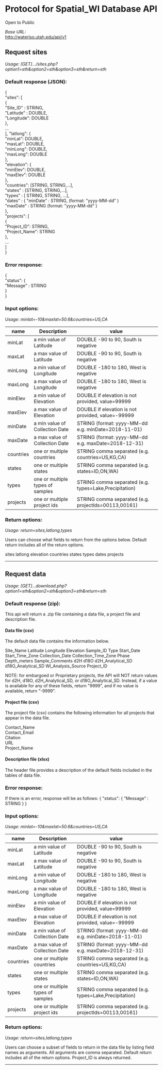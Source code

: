 # Protocol for Spatial_WI Database API

Open to Public

*Base URL:*  
http://wateriso.utah.edu/api/v1

## Request sites

*Usage: [GET].../sites.php?option1=sth&option2=sth&option3=sth&return=sth*

### Default response (JSON):  

{  
  "sites":  [  
    {  
      "Site_ID"  : STRING,  
      "Latitude" : DOUBLE,  
      "Longitude": DOUBLE  
    },  
    ...  
  ], 
  "latlong": {  
    "minLat": DOUBLE,  
    "maxLat": DOUBLE,  
    "minLong": DOUBLE,  
    "maxLong": DOUBLE  
  },  
  "elevation":  {  
    "minElev": DOUBLE,  
    "maxElev": DOUBLE  
  },  
  "countries": [STRING, STRING,…],  
  "states" : [STRING, STRING,…],   
  "types" : [ STRING, STRING, …],  
  "dates" : {
    "minDate" : STRING,  (format: "yyyy-MM-dd" )  
    "maxDate" : STRING   (format: "yyyy-MM-dd" )  
  },  
  "projects": [  
  {  
    "Project_ID":    STRING,  
    "Project_Name":  STRING  
  },  
  ...  
  ]  
}  

### Error response:  

{   
  "status": {  
    "Message" : STRING  
  }  
}  

### Input options:

*Usage: minlat=-10&maxlat=50.6&countries=US,CA*                                                                    

|name           |Description                              |value                                                     |  
|---------------|-----------------------------------------|----------------------------------------------------------|  
|minLat         |a min value of Latitude                  |DOUBLE  -90 to 90, South is negative                      |
|maxLat         |a max value of Latitude                  |DOUBLE  -90 to 90, South is negative                      |
|minLong        |a min value of Longitude                 |DOUBLE  -180 to 180, West is negative                     |
|maxLong        |a max value of Longitude                 |DOUBLE  -180 to 180, West is negative                     |
|minElev        |a min value of Elevation                 |DOUBLE  if elevation is not provided, value=99999         |
|maxElev        |a max value of Elevation                 |DOUBLE  if elevation is not provided, value=-99999        |
|minDate        |a min value of Collection Date           |STRING (format: yyyy-MM-dd e.g. minDate=2018-11-01)       |
|maxDate        |a max value of Collection Date           |STRING (format: yyyy-MM-dd e.g. maxDate=2018-12-31)       |
|countries      |one or multiple countries                |STRING  comma separated (e.g. countries=US,KG,CA)         |
|states         |one or multiple states                   |STRING  comma separated (e.g. states=ID,ON,WA)            |
|types          |one or multiple types of samples         |STRING  comma separated (e.g. types=Lake,Precipitation)   |
|projects       |one or multiple project ids              |STRING  comma separated (e.g. projectIds=00113,00161)     |

### Return options:

*Usage: return=sites,latlong,types*

Users can choose what fields to return from the options below. Default return includes all of the return options.

sites   latlong   elevation   countries   states    types   dates   projects

------

## Request data

*Usage: [GET]...download.php?option1=sth&option2=sth&option3=sth&return=sth*

### Default response (zip):  

This api will return a .zip file containing a data file, a project file and description file.

#### Data file (csv)

The default data file contains the information below.

Site_Name
Latitude
Longitude
Elevation
Sample_ID
Type
Start_Date
Start_Time_Zone
Collection_Date
Collection_Time_Zone
Phase
Depth_meters
Sample_Comments
d2H
d18O
d2H_Analytical_SD
d18O_Analytical_SD
WI_Analysis_Source
Project_ID

NOTE: for embargoed or Proprietary projects, the API will NOT return values for d2H, d18O, d2H_Analytical_SD, or d18O_Analytical_SD. Instead, if a value is available for any of these fields, return "9999", and if no value is available, return "-9999".

#### Project file (csv)

The project file (csv) contains the following information for all projects that appear in the data file.

Contact_Name  
Contact_Email  
Citation  
URL  
Project_Name  

#### Description file (xlsx)

The header file provides a description of the default fields included in the tables of data file.

### Error response:

If there is an error, response will be as follows:
{
  "status": {
              "Message" : STRING
            }
}

### Input options:

*Usage: minlat=-10&maxlat=50.6&countries=US,CA*                                                                    

|name           |Description                              |value                                                     |  
|---------------|-----------------------------------------|----------------------------------------------------------|  
|minLat         |a min value of Latitude                  |DOUBLE  -90 to 90, South is negative                      |
|maxLat         |a max value of Latitude                  |DOUBLE  -90 to 90, South is negative                      |
|minLong        |a min value of Longitude                 |DOUBLE  -180 to 180, West is negative                     |
|maxLong        |a max value of Longitude                 |DOUBLE  -180 to 180, West is negative                     |
|minElev        |a min value of Elevation                 |DOUBLE  if elevation is not provided, value=99999         |
|maxElev        |a max value of Elevation                 |DOUBLE  if elevation is not provided, value=-99999        |
|minDate        |a min value of Collection Date           |STRING (format: yyyy-MM-dd e.g. minDate=2018-11-01)       |
|maxDate        |a max value of Collection Date           |STRING (format: yyyy-MM-dd e.g. maxDate=2018-12-31)       |
|countries      |one or multiple countries                |STRING  comma separated (e.g. countries=US,KG,CA)         |
|states         |one or multiple states                   |STRING  comma separated (e.g. states=ID,ON,WA)            |
|types          |one or multiple types of samples         |STRING  comma separated (e.g. types=Lake,Precipitation)   |
|projects       |one or multiple project ids              |STRING  comma separated (e.g. projectIds=00113,00161)     |

### Return options:

*Usage: return=sites,latlong,types*

Users can choose a subset of fields to return in the data file by listing field names as arguments. All arguments are comma separated. Default return includes all of the return options. Project_ID is always returned.

------

